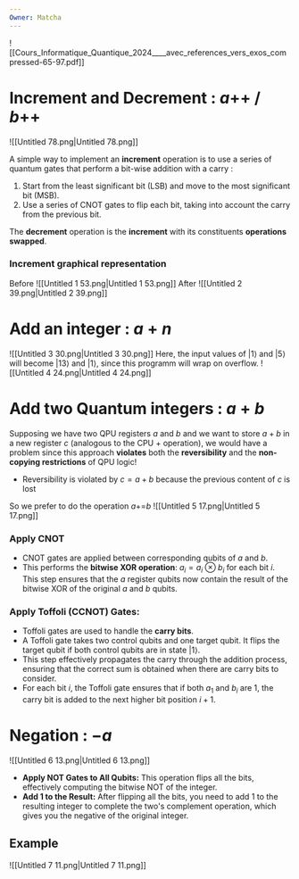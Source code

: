 ```yaml
---
Owner: Matcha
---
```

![[Cours_Informatique_Quantique_2024____avec_references_vers_exos_compressed-65-97.pdf]]
# Increment and Decrement : $a$++ / $b$++
![[Untitled 78.png|Untitled 78.png]]
  
A simple way to implement an **increment** operation is to use a series of quantum gates that perform a bit-wise addition with a carry :
1. Start from the least significant bit (LSB) and move to the most significant bit (MSB).
2. Use a series of CNOT gates to flip each bit, taking into account the carry from the previous bit.
  
The **decrement** operation is the **increment** with its constituents **operations swapped**.
### Increment graphical representation
Before
![[Untitled 1 53.png|Untitled 1 53.png]]
After
![[Untitled 2 39.png|Untitled 2 39.png]]
  
# Add an integer : $a+n$
![[Untitled 3 30.png|Untitled 3 30.png]]
Here, the input values of $|1\rangle$ and $|5\rangle$ will become $|13\rangle$ and $|1\rangle$, since this programm will wrap on overflow.
![[Untitled 4 24.png|Untitled 4 24.png]]
  
# Add two Quantum integers : $a+b$
Supposing we have two QPU registers $a$ and $b$ and we want to store $a +b$ in a new register $c$ (analogous to the CPU + operation), we would have a problem since this approach **violates** both the **reversibility** and the **non-copying restrictions** of QPU logic!
- Reversibility is violated by $c=a+b$ because the previous content of $c$ is lost
  
So we prefer to do the operation $a$+=$b$
![[Untitled 5 17.png|Untitled 5 17.png]]
### Apply CNOT
- CNOT gates are applied between corresponding qubits of $a$ and $b$.
- This performs the **bitwise XOR operation**: $a_i=a_i\ \otimes\ b_i$ for each bit $i$.
This step ensures that the $a$ register qubits now contain the result of the bitwise XOR of the original $a$ and $b$ qubits.
### **Apply Toffoli (CCNOT) Gates:**
- Toffoli gates are used to handle the **carry bits**.
- A Toffoli gate takes two control qubits and one target qubit. It flips the target qubit if both control qubits are in state $|1\rangle$.
- This step effectively propagates the carry through the addition process, ensuring that the correct sum is obtained when there are carry bits to consider.
- For each bit $i$, the Toffoli gate ensures that if both $a_1$ and $b_i$ are 1, the carry bit is added to the next higher bit position $i+1$.
  
# Negation : $-a$
![[Untitled 6 13.png|Untitled 6 13.png]]
- **Apply NOT Gates to All Qubits:** This operation flips all the bits, effectively computing the bitwise NOT of the integer.
- **Add 1 to the Result:** After flipping all the bits, you need to add 1 to the resulting integer to complete the two's complement operation, which gives you the negative of the original integer.
  
## Example
![[Untitled 7 11.png|Untitled 7 11.png]]
